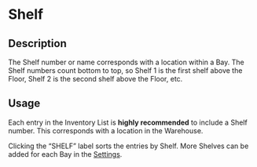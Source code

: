 # Shelf

## Description

The Shelf number or name corresponds with a location within a Bay. The Shelf numbers count bottom to top, so Shelf 1 is the first shelf above the Floor, Shelf 2 is the second shelf above the Floor, etc.

## Usage

Each entry in the Inventory List is **highly recommended** to include a Shelf number. This corresponds with a location in the Warehouse. 

Clicking the “SHELF” label sorts the entries by Shelf. More Shelves can be added for each Bay in the [Settings](93_bays_form.md).
